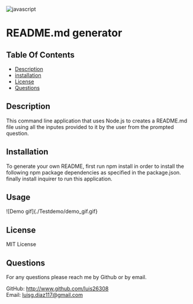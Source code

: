 
  ![javascript](https://img.shields.io/badge/javascript-100%25-blue)

  # README.md generator

  ## Table Of Contents
  - [Description](#Description)  
  - [installation](#installation)  
  - [License](#License)  
  - [Questions](#Questions)  

  ## Description
  This command line application that uses Node.js to creates a README.md file using all the inputes provided to it by the user from the prompted question.

  ## Installation
  To generate your own README, first run npm install in order to install the following npm package dependencies as specified in the package.json. finally install inquirer to run this application.

  ## Usage
  ![Demo gif]{./Testdemo/demo_gif.gif}

  ## License
  MIT License

  ## Questions
  For any questions please reach me by Github or by email.  

  GitHub: http://www.github.com/luis26308  
  Email: luisg.diaz117@gmail.com

